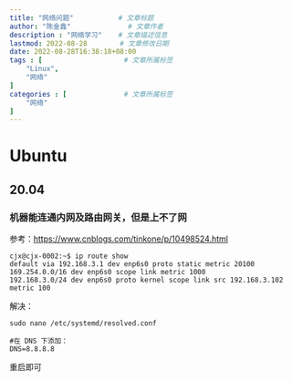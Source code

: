 ```yaml
---
title: "网络问题"           # 文章标题
author: "陈金鑫"              # 文章作者
description : "网络学习"    # 文章描述信息
lastmod: 2022-08-28        # 文章修改日期
date: 2022-08-28T16:38:18+08:00
tags : [                    # 文章所属标签
    "Linux",
    "网络"
]
categories : [              # 文章所属标签
    "网络"
]
---
```

# Ubuntu
## 20.04
### 机器能连通内网及路由网关，但是上不了网
参考：https://www.cnblogs.com/tinkone/p/10498524.html
```
cjx@cjx-0002:~$ ip route show
default via 192.168.3.1 dev enp6s0 proto static metric 20100 
169.254.0.0/16 dev enp6s0 scope link metric 1000 
192.168.3.0/24 dev enp6s0 proto kernel scope link src 192.168.3.102 metric 100
```
解决：
```
sudo nano /etc/systemd/resolved.conf

#在 DNS 下添加：
DNS=8.8.8.8
```
重启即可
